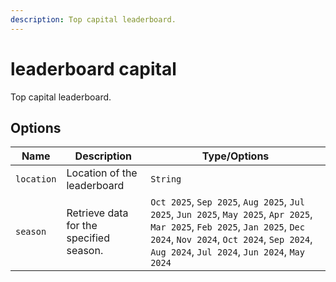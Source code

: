 ```yaml
---
description: Top capital leaderboard.
---
```


# leaderboard capital

Top capital leaderboard.

## Options

| Name | Description | Type/Options |
|------|-------------|--------------|
| `location` | Location of the leaderboard | `String` |
| `season` | Retrieve data for the specified season. | `Oct 2025`, `Sep 2025`, `Aug 2025`, `Jul 2025`, `Jun 2025`, `May 2025`, `Apr 2025`, `Mar 2025`, `Feb 2025`, `Jan 2025`, `Dec 2024`, `Nov 2024`, `Oct 2024`, `Sep 2024`, `Aug 2024`, `Jul 2024`, `Jun 2024`, `May 2024` |

